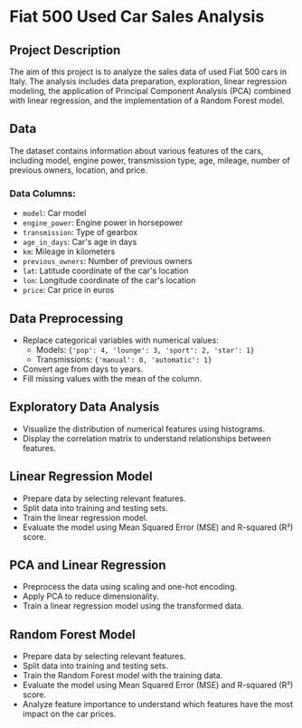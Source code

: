 # Fiat 500 Used Car Sales Analysis

## Project Description
The aim of this project is to analyze the sales data of used Fiat 500 cars in Italy. The analysis includes data preparation, exploration, linear regression modeling, the application of Principal Component Analysis (PCA) combined with linear regression, and the implementation of a Random Forest model.

## Data
The dataset contains information about various features of the cars, including model, engine power, transmission type, age, mileage, number of previous owners, location, and price.

### Data Columns:
- `model`: Car model
- `engine_power`: Engine power in horsepower
- `transmission`: Type of gearbox
- `age_in_days`: Car's age in days
- `km`: Mileage in kilometers
- `previous_owners`: Number of previous owners
- `lat`: Latitude coordinate of the car's location
- `lon`: Longitude coordinate of the car's location
- `price`: Car price in euros

## Data Preprocessing
- Replace categorical variables with numerical values:
  - Models: `{'pop': 4, 'lounge': 3, 'sport': 2, 'star': 1}`
  - Transmissions: `{'manual': 0, 'automatic': 1}`
- Convert age from days to years.
- Fill missing values with the mean of the column.

## Exploratory Data Analysis
- Visualize the distribution of numerical features using histograms.
- Display the correlation matrix to understand relationships between features.

## Linear Regression Model
- Prepare data by selecting relevant features.
- Split data into training and testing sets.
- Train the linear regression model.
- Evaluate the model using Mean Squared Error (MSE) and R-squared (R²) score.

## PCA and Linear Regression
- Preprocess the data using scaling and one-hot encoding.
- Apply PCA to reduce dimensionality.
- Train a linear regression model using the transformed data.

## Random Forest Model
- Prepare data by selecting relevant features.
- Split data into training and testing sets.
- Train the Random Forest model with the training data.
- Evaluate the model using Mean Squared Error (MSE) and R-squared (R²) score.
- Analyze feature importance to understand which features have the most impact on the car prices.

